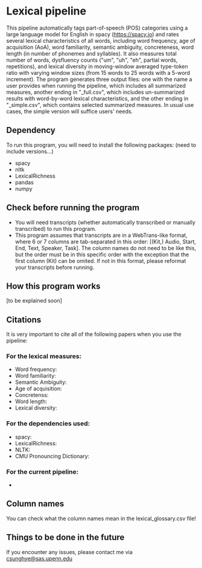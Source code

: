# Lexical pipeline

This pipeline automatically tags part-of-speech (POS) categories using a large language model for English in spacy (https://spacy.io) and rates several lexical characteristics of all words, including word frequency, age of acquisition (AoA), word familiarity, semantic ambiguity, concreteness, word length (in number of phonemes and syllables). It also measures total number of words, dysfluency counts ("um", "uh", "eh", partial words, repetitions), and lexical diversity in moving-window averaged type-token ratio with varying window sizes (from 15 words to 25 words with a 5-word increment). The program generates three output files: one with the name a user provides when running the pipeline, which includes all summarized measures, another ending in "_full.csv", which includes un-summarized results with word-by-word lexical characteristics, and the other ending in "_simple.csv", which contains selected summarized measures. In usual use cases, the simple version will suffice users' needs. 

## Dependency
To run this program, you will need to install the following packages: (need to include versions...)
- spacy
- nltk
- LexicalRichness
- pandas
- numpy

## Check before running the program
- You will need transcripts (whether automatically transcribed or manually transcribed) to run this program. 
- This program assumes that transcripts are in a WebTrans-like format, where 6 or 7 columns are tab-separated in this order: [(Kit,) Audio, Start, End, Text, Speaker, Task]. The column names do not need to be like this, but the order must be in this specific order with the exception that the first column (Kit) can be omited. If not in this format, please reformat your transcripts before running. 

## How this program works
[to be explained soon]

## Citations
It is very important to cite all of the following papers when you use the pipeline:
### For the lexical measures:
- Word frequency:
- Word familiarity:
- Semantic Ambiguity:
- Age of acquisition:
- Concretenss:
- Word length:
- Lexical diversity: 

### For the dependencies used:
- spacy:
- LexicalRichness:
- NLTK:
- CMU Pronouncing Dictionary:

### For the current pipeline:
- 

## Column names
You can check what the column names mean in the lexical_glossary.csv file!

## Things to be done in the future

If you encounter any issues, please contact me via csunghye@sas.upenn.edu
